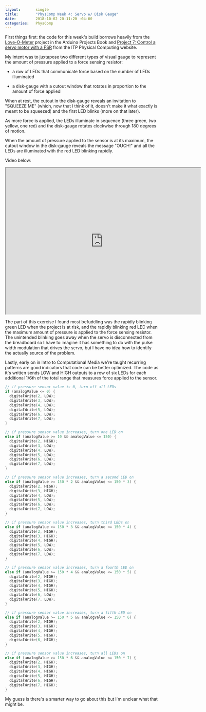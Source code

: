 ```yaml
---
layout:       single
title:        "PhysComp Week 4: Servo w/ Disk Gauge"
date:         2018-10-02 20:11:20 -04:00
categories:   PhysComp
---
```


First things first: the code for this week's build borrows heavily from the [Love-O-Meter](https://www.youtube.com/watch?v=RJPKuGF4lRE) project in the Arduino Projects Book and [Project 7: Control a servo motor with a FSR](https://itp.nyu.edu/physcomp/labs/labs-arduino-digital-and-analog/servo-motor-control-with-an-arduino/#Project_7_Control_a_servo_motor_with_a_FSR) from the ITP Physical Computing website.

My intent was to juxtapose two different types of visual gauge to represent the amount of pressure applied to a force sensing resistor:

- a row of LEDs that communicate force based on the number of LEDs illuminated

- a disk-gauge with a cutout window that rotates in proportion to the amount of force applied

When at rest, the cutout in the disk-gauge reveals an invitation to "SQUEEZE ME" (which, now that I think of it, doesn't make it what exactly is meant to be squeezed) and the first LED blinks (more on that later).

As more force is applied, the LEDs illuminate in sequence (three green, two yellow, one red) and the disk-gauge rotates clockwise through 180 degrees of motion.

When the amount of pressure applied to the sensor is at its maximum, the cutout window in the disk-gauge reveals the message "OUCH!" and all the LEDs are illuminated with the red LED blinking rapidly.

Video below:

<iframe src="https://drive.google.com/file/d/10kZh0xaVQAj7Rjji4U3JF3TBkrJs9Qxm/preview" width="640" height="480" allow="fullscreen"></iframe>

The part of this exercise I found most befuddling was the rapidly blinking green LED when the project is at risk, and the rapidly blinking red LED when the maximum amount of pressure is applied to the force sensing resistor. The unintended blinking goes away when the servo is disconnected from the breadboard so I have to imagine it has something to do with the pulse width modulation that drives the servo, but I have no idea how to identify the actually source of the problem.

Lastly, early on in Intro to Computational Media we're taught recurring patterns are good indicators that code can be better optimized. The code as it's written sends LOW and HIGH outputs to a row of six LEDs for each additional 1/6th of the total range that measures force applied to the sensor.

```C++
// if pressure sensor value is 0, turn off all LEDs
if (analogValue <= 0) {
  digitalWrite(2, LOW);
  digitalWrite(3, LOW);
  digitalWrite(4, LOW);
  digitalWrite(5, LOW);
  digitalWrite(6, LOW);
  digitalWrite(7, LOW);
}

// if pressure sensor value increases, turn one LED on
else if (analogValue >= 10 && analogValue <= 150) {
  digitalWrite(2, HIGH);
  digitalWrite(3, LOW);
  digitalWrite(4, LOW);
  digitalWrite(5, LOW);
  digitalWrite(6, LOW);
  digitalWrite(7, LOW);
}

// if pressure sensor value increases, turn a second LED on
else if (analogValue >= 150 * 2 && analogValue <= 150 * 3) {
  digitalWrite(2, HIGH);
  digitalWrite(3, HIGH);
  digitalWrite(4, LOW);
  digitalWrite(5, LOW);
  digitalWrite(6, LOW);
  digitalWrite(7, LOW);
}

// if pressure sensor value increases, turn third LEDs on
else if (analogValue >= 150 * 3 && analogValue <= 150 * 4) {
  digitalWrite(2, HIGH);
  digitalWrite(3, HIGH);
  digitalWrite(4, HIGH);
  digitalWrite(5, LOW);
  digitalWrite(6, LOW);
  digitalWrite(7, LOW);
}

// if pressure sensor value increases, turn a fourth LED on
else if (analogValue >= 150 * 4 && analogValue <= 150 * 5) {
  digitalWrite(2, HIGH);
  digitalWrite(3, HIGH);
  digitalWrite(4, HIGH);
  digitalWrite(5, HIGH);
  digitalWrite(6, LOW);
  digitalWrite(7, LOW);
}

// if pressure sensor value increases, turn a fifth LED on
else if (analogValue >= 150 * 5 && analogValue <= 150 * 6) {
  digitalWrite(2, HIGH);
  digitalWrite(3, HIGH);
  digitalWrite(4, HIGH);
  digitalWrite(5, HIGH);
  digitalWrite(6, HIGH);
}

// if pressure sensor value increases, turn all LEDs on
else if (analogValue >= 150 * 6 && analogValue <= 150 * 7) {
  digitalWrite(2, HIGH);
  digitalWrite(3, HIGH);
  digitalWrite(4, HIGH);
  digitalWrite(5, HIGH);
  digitalWrite(6, HIGH);
  digitalWrite(7, HIGH);
}
```

My guess is there's a smarter way to go about this but I'm unclear what that might be.
